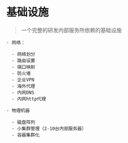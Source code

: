 # 基础设施

> 一个完整的研发内部服务所依赖的基础设施

    - 网络：
    
      - 网络划分
      - 路由设置
      - 端口映射
      - 防火墙
      - 企业VPN
      - 海外代理
      - 内网DNS
      - 内网http代理

    - 物理机器

      - 磁盘阵列
      - 小集群管理（2-10台内部服务器）
      - 容器集群化